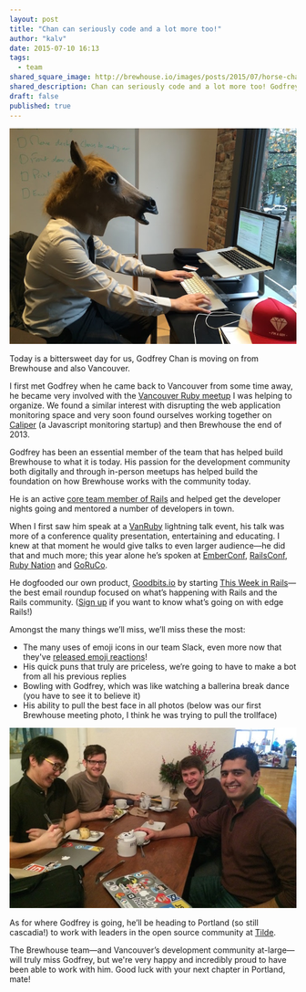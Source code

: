 ```yaml
---
layout: post
title: "Chan can seriously code and a lot more too!"
author: "kalv"
date: 2015-07-10 16:13
tags:
  - team
shared_square_image: http://brewhouse.io/images/posts/2015/07/horse-chan-social.jpg
shared_description: Chan can seriously code and a lot more too! Godfrey Chan is moving on from Brewhouse.
draft: false
published: true
---
```


![HorseChan](/images/posts/2015/07/horse-chan.jpg)

Today is a bittersweet day for us, Godfrey Chan is moving on from Brewhouse and also Vancouver.

I first met Godfrey when he came back to Vancouver from some time away, he became very involved with the [Vancouver Ruby meetup](http://vanruby.org/) I was helping to organize. We found a similar interest with disrupting the web application monitoring space and very soon found ourselves working together on [Caliper](http://caliper.io) (a Javascript monitoring startup) and then Brewhouse the end of 2013.

Godfrey has been an essential member of the team that has helped build Brewhouse to what it is today. His passion for the development community both digitally and through in-person meetups has helped build the foundation on how Brewhouse works with the community today.

He is an active [core team member of Rails](http://rubyonrails.org/core/) and helped get the developer nights going and mentored a number of developers in town.

When I first saw him speak at a [VanRuby](https://vanruby.org) lightning talk event, his talk was more of a conference quality presentation, entertaining and educating. I knew at that moment he would give talks to even larger audience—he did that and much more; this year alone he’s spoken at  [EmberConf](https://www.youtube.com/watch?v=PXB93Z8azZE), [RailsConf](https://www.youtube.com/watch?v=IjbYhE9mWuk), [Ruby Nation](http://www.rubynation.org/) and [GoRuCo](http://goruco.com/).

He dogfooded our own product, [Goodbits.io](https://goodbits.io) by starting [This Week in Rails](https://rails-weekly.ongoodbits.com/)—the best email roundup focused on what’s happening with Rails and the Rails community. ([Sign up](https://rails-weekly.ongoodbits.com/) if you want to know what’s going on with edge Rails!)

Amongst the many things we’ll miss, we’ll miss these the most:

- The many uses of emoji icons in our team Slack, even more now that they've [released emoji reactions](http://slackhq.com/post/123561085920/reactions)!
- His quick puns that truly are priceless, we’re going to have to make a bot from all his previous replies
- Bowling with Godfrey, which was like watching a ballerina break dance (you have to see it to believe it)
- His ability to pull the best face in all photos (below was our first Brewhouse meeting photo, I think he was trying to pull the trollface)

![First BrewhouseTeam meeting](/images/posts/2015/07/1st-team-meeting.jpg)

As for where Godfrey is going, he’ll be heading to Portland (so still cascadia!) to work with leaders in the open source community at [Tilde](http://www.tilde.io/about-us/).

The Brewhouse team—and Vancouver’s development community at-large—will truly miss Godfrey, but we're very happy and incredibly proud to have been able to work with him. Good luck with your next chapter in Portland, mate!
